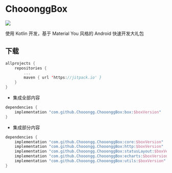 # ChooonggBox 
[![](https://jitpack.io/v/Chooongg/ChooonggBox.svg)](https://jitpack.io/#Chooongg/ChooonggBox)

使用 Kotlin 开发，基于 Material You 风格的 Android 快速开发大礼包

## 下载

```kotlin
allprojects {
    repositories {
        ...
        maven { url 'https://jitpack.io' }
    }
}
```

- 集成全部内容

```kotlin
dependencies {
    implementation "com.github.Chooongg.ChooonggBox:box:$boxVersion"
}
```

- 集成部分内容

```kotlin
dependencies {
    implementation "com.github.Chooongg.ChooonggBox:core:$boxVersion"
    implementation "com.github.Chooongg.ChooonggBox:http:$boxVersion"
    implementation "com.github.Chooongg.ChooonggBox:statusLayout:$boxVersion"
    implementation "com.github.Chooongg.ChooonggBox:echarts:$boxVersion"
    implementation "com.github.Chooongg.ChooonggBox:utils:$boxVersion"
}
```
